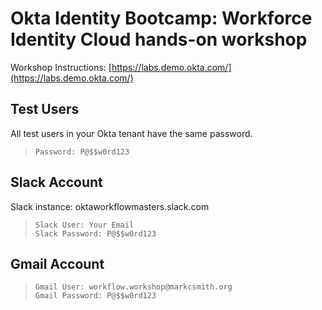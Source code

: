 
# Okta Identity Bootcamp: Workforce Identity Cloud hands-on workshop

Workshop Instructions: [https://labs.demo.okta.com/](https://labs.demo.okta.com/)

## Test Users
All test users in your Okta tenant have the same password.
>     Password: P@$$w0rd123

## Slack Account 
Slack instance: oktaworkflowmasters.slack.com
>     Slack User: Your Email 
>     Slack Password: P@$$w0rd123

## Gmail Account
>     Gmail User: workflow.workshop@markcsmith.org
>     Gmail Password: P@$$w0rd123


